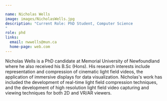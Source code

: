 ```yaml
---

name: Nicholas Wells
image: images/NicholasWells.jpg
description: "Current Role: PhD Student, Computer Science
"
role: phd
links:
  email: nwwells@mun.ca
  home-page: web.com
---
```


Nicholas Wells is a PhD candidate at Memorial University of Newfoundland where he also received his B.Sc (Hons). His research interests include representation and compression of cinematic light field videos, the application of immersive displays for data visualization. Nicholas's work has included the development of real-time light field compression techniques, and the development of high resolution light field video capturing and viewing techniques for both 2D and VR/AR viewers. 